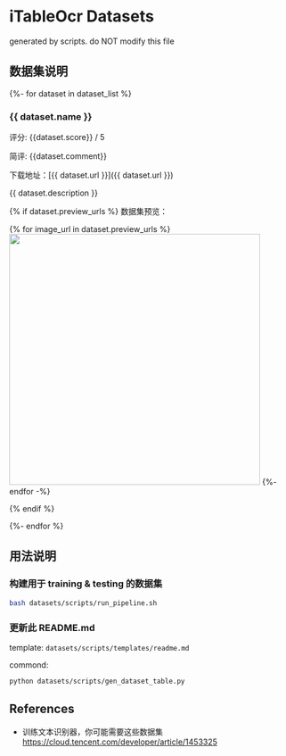 # iTableOcr Datasets

generated by scripts. do NOT modify this file

## 数据集说明

{%- for dataset in dataset_list %}

### {{ dataset.name }}

评分: {{dataset.score}} / 5

简评: {{dataset.comment}}

下载地址：[{{ dataset.url }}]({{ dataset.url }})

{{ dataset.description }}

{% if dataset.preview_urls %}
数据集预览：

<!-- ![preview]({{ image_url }} | width=100px) -->

{% for image_url in dataset.preview_urls %}
<img src="{{ image_url }}" width="450px">
{%- endfor -%}

{% endif %}

{%- endfor %}

## 用法说明

### 构建用于 training & testing 的数据集

```bash
bash datasets/scripts/run_pipeline.sh
```

### 更新此 README.md

template: `datasets/scripts/templates/readme.md`

commond:

```bash
python datasets/scripts/gen_dataset_table.py
```

## References

- 训练文本识别器，你可能需要这些数据集 <https://cloud.tencent.com/developer/article/1453325>
